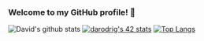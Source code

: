 ### Welcome to my GitHub profile! 👋

<!--
**d-r-e/d-r-e** is a ✨ _special_ ✨ repository because its `README.md` (this file) appears on your GitHub profile.
-->

![David's github stats](https://github-readme-stats.vercel.app/api?username=d-r-e&show_icons=true&count_private=true&hide=contribs&theme=synthwave)
[![darodrig's 42 stats](https://badge42.herokuapp.com/api/stats/darodrig?privacyEmail=true)](https://github.com/d-r-e) 
[![Top Langs](https://github-readme-stats.vercel.app/api/top-langs/?username=d-r-e&langs_count=7&layout=compact&hide=jupyter%20%notebook,objective-c&theme=radical)](https://github.com/anuraghazra/github-readme-stats)
